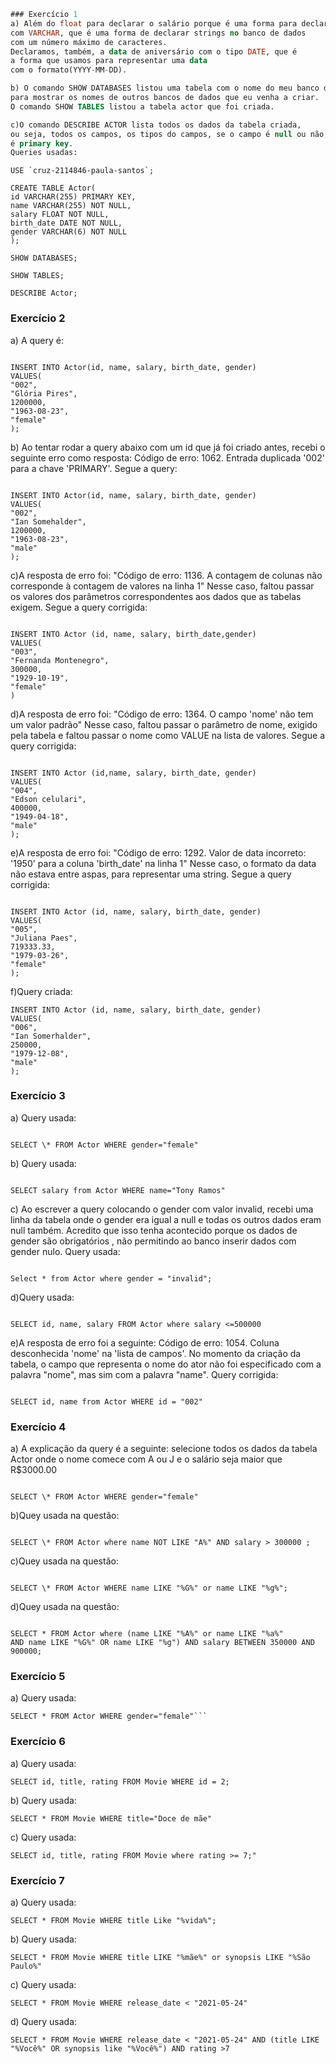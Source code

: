 ```sql
### Exercício 1
a) Além do float para declarar o salário porque é uma forma para declarar um número não inteiro em uma tabela, declaramos o id, o nome e o sexo
com VARCHAR, que é uma forma de declarar strings no banco de dados
com um número máximo de caracteres.
Declaramos, também, a data de aniversário com o tipo DATE, que é
a forma que usamos para representar uma data
com o formato(YYYY-MM-DD).

b) O comando SHOW DATABASES listou uma tabela com o nome do meu banco de dados criado e, acredito eu, que esse comando sirva também
para mostrar os nomes de outros bancos de dados que eu venha a criar.
O comando SHOW TABLES listou a tabela actor que foi criada.

c)O comando DESCRIBE ACTOR lista todos os dados da tabela criada,
ou seja, todos os campos, os tipos do campos, se o campo é null ou não, se é ou não
é primary key.
Queries usadas:
```

```
USE `cruz-2114846-paula-santos`;
```

```
CREATE TABLE Actor(
id VARCHAR(255) PRIMARY KEY,
name VARCHAR(255) NOT NULL,
salary FLOAT NOT NULL,
birth_date DATE NOT NULL,
gender VARCHAR(6) NOT NULL
);
```

```
SHOW DATABASES;
```

```
SHOW TABLES;
```

```
DESCRIBE Actor;
```

### Exercício 2

a) A query é:

```

INSERT INTO Actor(id, name, salary, birth_date, gender)
VALUES(
"002",
"Glória Pires",
1200000,
"1963-08-23",
"female"
);

```

b) Ao tentar rodar a query abaixo com um id que já foi criado
antes, recebi o seguinte erro como resposta:
Código de erro: 1062.
Entrada duplicada '002' para a chave 'PRIMARY'. Segue a query:

```

INSERT INTO Actor(id, name, salary, birth_date, gender)
VALUES(
"002",
"Ian Somehalder",
1200000,
"1963-08-23",
"male"
);

```

c)A resposta de erro foi:
"Código de erro: 1136.
A contagem de colunas não corresponde à contagem de valores na linha 1"
Nesse caso, faltou passar os valores dos parâmetros correspondentes aos dados que as tabelas exigem.
Segue a query corrigida:

```

INSERT INTO Actor (id, name, salary, birth_date,gender)
VALUES(
"003",
"Fernanda Montenegro",
300000,
"1929-10-19",
"female"
)

```

d)A resposta de erro foi:
"Código de erro: 1364. O campo 'nome' não tem um valor padrão"
Nesse caso, faltou passar o parâmetro de nome, exigido pela tabela e faltou passar o nome como VALUE na lista
de valores.
Segue a query corrigida:

```

INSERT INTO Actor (id,name, salary, birth_date, gender)
VALUES(
"004",
"Edson celulari",
400000,
"1949-04-18",
"male"
);

```

e)A resposta de erro foi:
"Código de erro: 1292.
Valor de data incorreto: '1950' para a coluna 'birth_date' na linha 1"
Nesse caso, o formato da data não estava entre aspas, para representar uma string.
Segue a query corrigida:

```

INSERT INTO Actor (id, name, salary, birth_date, gender)
VALUES(
"005",
"Juliana Paes",
719333.33,
"1979-03-26",
"female"
);

```

f)Query criada:

```
INSERT INTO Actor (id, name, salary, birth_date, gender)
VALUES(
"006",
"Ian Somerhalder",
250000,
"1979-12-08",
"male"
);
```

### Exercício 3

a) Query usada:

```

SELECT \* FROM Actor WHERE gender="female"

```

b) Query usada:

```

SELECT salary from Actor WHERE name="Tony Ramos"

```

c) Ao escrever a query colocando o gender com valor invalid, recebi uma linha da tabela onde o gender
era igual a null e todas os outros dados eram null também. Acredito que isso tenha acontecido porque os
dados de gender são obrigatórios , não permitindo ao banco inserir dados com gender nulo.
Query usada:

```

Select * from Actor where gender = "invalid";

```

d)Query usada:

```

SELECT id, name, salary FROM Actor where salary <=500000

```

e)A resposta de erro foi a seguinte: 
Código de erro: 1054. Coluna desconhecida 'nome' na 'lista de campos'. 
No momento da criação da tabela, o campo que representa o nome do ator não foi especificado com a palavra "nome", mas sim com a palavra "name".
Query corrigida:

```

SELECT id, name from Actor WHERE id = "002"

```

### Exercício 4

a) A explicação da query é a seguinte: selecione todos os dados da tabela Actor onde o nome comece com
A ou J e o salário seja maior que R$3000.00

```

SELECT \* FROM Actor WHERE gender="female"

```

b)Quey usada na questão:

```

SELECT \* FROM Actor where name NOT LIKE "A%" AND salary > 300000 ;

```

c)Quey usada na questão:

```

SELECT \* FROM Actor WHERE name LIKE "%G%" or name LIKE "%g%";

```

d)Quey usada na questão:

```

SELECT * FROM Actor where (name LIKE "%A%" or name LIKE "%a%"
AND name LIKE "%G%" OR name LIKE "%g") AND salary BETWEEN 350000 AND 900000;

```

### Exercício 5

a) Query usada:

````
SELECT * FROM Actor WHERE gender="female"```

````

### Exercício 6

a) Query usada:

```
SELECT id, title, rating FROM Movie WHERE id = 2;
```

b) Query usada:

```
SELECT * FROM Movie WHERE title="Doce de mãe"
```

c) Query usada:

```
SELECT id, title, rating FROM Movie where rating >= 7;"
```

### Exercício 7

a) Query usada:

```
SELECT * FROM Movie WHERE title Like "%vida%";
```

b) Query usada:

```
SELECT * FROM Movie WHERE title LIKE "%mãe%" or synopsis LIKE "%São Paulo%"
```

c) Query usada:

```
SELECT * FROM Movie WHERE release_date < "2021-05-24"
```

d) Query usada:

```
SELECT * FROM Movie WHERE release_date < "2021-05-24" AND (title LIKE "%Você%" OR synopsis like "%Você%") AND rating >7
```
